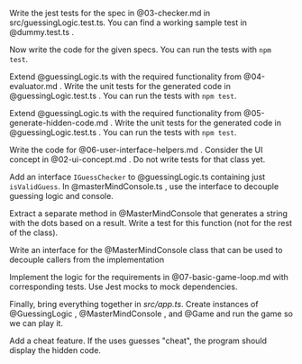 Write the jest tests for the spec in @03-checker.md in src/guessingLogic.test.ts. You can find a working sample test in @dummy.test.ts .

Now write the code for the given specs. You can run the tests with `npm test`.

Extend @guessingLogic.ts with the required functionality from @04-evaluator.md . Write the unit tests for the generated code in @guessingLogic.test.ts . You can run the tests with `npm test`.

Extend @guessingLogic.ts with the required functionality from @05-generate-hidden-code.md . Write the unit tests for the generated code in @guessingLogic.test.ts . You can run the tests with `npm test`.

Write the code for @06-user-interface-helpers.md . Consider the UI concept in @02-ui-concept.md . Do not write tests for that class yet.

Add an interface `IGuessChecker` to @guessingLogic.ts containing just `isValidGuess`. In @masterMindConsole.ts , use the interface to decouple guessing logic and console.

Extract a separate method in @MasterMindConsole that generates a string with the dots based on a result. Write a test for this function (not for the rest of the class).

Write an interface for the @MasterMindConsole class that can be used to decouple callers from the implementation

Implement the logic for the requirements in @07-basic-game-loop.md with corresponding tests. Use Jest mocks to mock dependencies.

Finally, bring everything together in _src/app.ts_. Create instances of @GuessingLogic , @MasterMindConsole , and @Game and run the game so we can play it.

Add a cheat feature. If the uses guesses "cheat", the program should display the hidden code.

